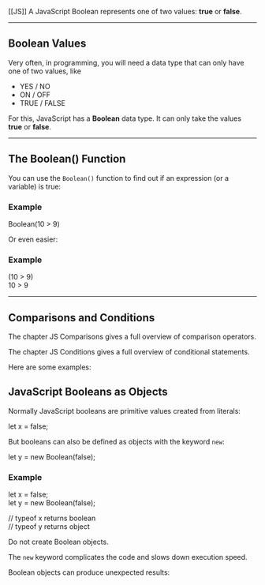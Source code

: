 [[JS]]
A JavaScript Boolean represents one of two values: **true** or **false**.

---

## Boolean Values

Very often, in programming, you will need a data type that can only have one of two values, like

-   YES / NO
-   ON / OFF
-   TRUE / FALSE

For this, JavaScript has a **Boolean** data type. It can only take the values **true** or **false**.

---

## The Boolean() Function

You can use the `Boolean()` function to find out if an expression (or a variable) is true:

### Example

Boolean(10 > 9)

Or even easier:

### Example

(10 > 9)  
10 > 9

---

## Comparisons and Conditions

The chapter JS Comparisons gives a full overview of comparison operators.

The chapter JS Conditions gives a full overview of conditional statements.

Here are some examples:

## JavaScript Booleans as Objects

Normally JavaScript booleans are primitive values created from literals:

let x = false;

But booleans can also be defined as objects with the keyword `new`:

let y = new Boolean(false);

### Example

let x = false;  
let y = new Boolean(false);  
  
// typeof x returns boolean  
// typeof y returns object

Do not create Boolean objects.

The `new` keyword complicates the code and slows down execution speed.

Boolean objects can produce unexpected results: